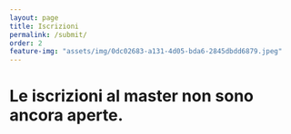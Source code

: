 ```yaml
---
layout: page
title: Iscrizioni
permalink: /submit/
order: 2
feature-img: "assets/img/0dc02683-a131-4d05-bda6-2845dbdd6879.jpeg"
---
```


# Le iscrizioni al master non sono ancora aperte.

<script>
const ul = document.getElementsByTagName("nav")[0].getElementsByTagName("ul")[0];
ul.innerHTML = `
            <li>
                <a class="clear" aria-label="Home" title="Home" href="/index.html">
                     Home 
                </a>
            </li>
            <li class="separator"> | </li>
            <li>
                <a class="clear" aria-label="Iscrizioni" title="Submit Results" href="/submit/">
                     Iscrizioni 
                </a>
            </li>
            <li class="separator"> | </li>
            <li>
                <a class="clear" aria-label="Scadenze" title="Important Dates" href="/dates/">
                     Scadenze 
                </a>
            </li>
            <li class="separator"> | </li>
            <li>
                <a class="clear" aria-label="Organizers" title="Organizzatori" href="/organizers/">
                     Organizzatori 
                </a>
            </li>
            <li class="separator"> | </li>
        <li class="separator"> | </li>
            <li>
            	<a id="theme-toggle" title="Home " aria-label="Home" onclick="themeToggle()">
            		<i class="fas fa-adjust" aria-hidden="true"></i>
            	</a>
            </li>
`;
</script>
